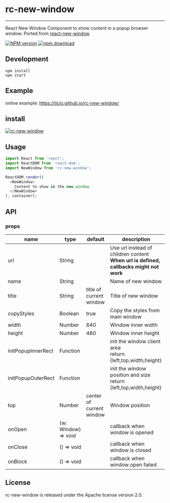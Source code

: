 # rc-new-window
---

React New Window Component to show content in a popup browser window.
Ported from [react-new-window](https://github.com/rmariuzzo/react-new-window)

[![NPM version][npm-image]][npm-url]
[![npm download][download-image]][download-url]

[npm-image]: http://img.shields.io/npm/v/rc-new-window.svg?style=flat-square
[npm-url]: http://npmjs.org/package/rc-new-window
[download-image]: https://img.shields.io/npm/dm/rc-new-window.svg?style=flat-square
[download-url]: https://npmjs.org/package/rc-new-window


## Development

```
npm install
npm start
```

## Example


online example: https://ticlo.github.io/rc-new-window/



## install

[![rc-new-window](https://nodei.co/npm/rc-new-window.png)](https://npmjs.org/package/rc-new-window)

## Usage

```js
import React from 'react';
import ReactDOM from 'react-dom';
import NewWindow from 'rc-new-window';

ReactDOM.render((
  <NewWindow>
    Content to show in the new window
  </NewWindow>
), container);
```

## API

### props

<table class="table table-bordered table-striped">
    <thead>
    <tr>
        <th style="width: 100px;">name</th>
        <th>type</th>
        <th>default</th>
        <th>description</th>
    </tr>
    </thead>
    <tbody>
        <tr>
          <td>url</td>
          <td>String</td>
          <td></td>
          <td>Use url instead of children content<br/><b>When url is defined, callbacks might not work</b></td>
        </tr>
        <tr>
          <td>name</td>
          <td>String</td>
          <td></td>
          <td>Name of new window</td>
        </tr>
        <tr>
          <td>title</td>
          <td>String</td>
          <td>title of current window</td>
          <td>Title of new window</td>
        </tr>
        <tr>
          <td>copyStyles</td>
          <td>Boolean</td>
          <td>true</td>
          <td>Copy the styles from main window</td>
        </tr>
        <tr>
          <td>width</td>
          <td>Number</td>
          <td>640</td>
          <td>Window inner width</td>
        </tr>
        <tr>
          <td>height</td>
          <td>Number</td>
          <td>480</td>
          <td>Window inner height</td>
        </tr>
        <tr>
          <td>initPopupInnerRect</td>
          <td>Function</td>
          <td></td>
          <td>init the window client area<br/>return {left,top,width,height}</td>
        </tr>
        <tr>
          <td>initPopupOuterRect</td>
          <td>Function</td>
          <td></td>
          <td>init the window position and size<br/>return {left,top,width,height}</td>
        </tr>
        <tr>
          <td>top</td>
          <td>Number</td>
          <td>center of current window</td>
          <td>Window position</td>
        </tr>
        <tr>
          <td>onOpen</td>
          <td>(w: Window) => void</td>
          <td></td>
          <td>callback when window is opened</td>
        </tr>
        <tr>
          <td>onClose</td>
          <td>() => void</td>
          <td></td>
          <td>callback when window is closed</td>
        </tr>
        <tr>
          <td>onBlock</td>
          <td>() => void</td>
          <td></td>
          <td>callback when window.open failed</td>
        </tr>
    </tbody>
</table>


## License

rc-new-window is released under the Apache license version 2.0.
